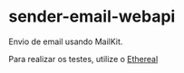 # sender-email-webapi
Envio de email usando MailKit. 

Para realizar os testes, utilize o [Ethereal](https://ethereal.email)
